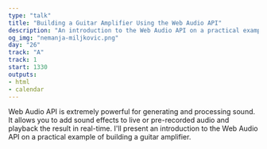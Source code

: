 ```yaml
---
type: "talk"
title: "Building a Guitar Amplifier Using the Web Audio API"
description: "An introduction to the Web Audio API on a practical example"
og_img: "nemanja-miljkovic.png"
day: "26"
track: "A"
track: 1
start: 1330
outputs:
- html
- calendar
---
```


Web Audio API is extremely powerful for generating and processing sound. It allows you to add sound effects to live or pre-recorded audio and playback the result in real-time. I'll present an introduction to the Web Audio API on a practical example of building a guitar amplifier.
